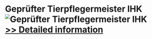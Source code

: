 # Geprüfter Tierpflegermeister IHK<br />![Geprüfter Tierpflegermeister IHK](https://mycommerce.akamaized.net/api/pimages/P300644593/BIG/300644593.JPG)<br />[>> Detailed information](https://secure.shareit.com/shareit/product.html?productid=300644593&affiliateid=200057808)